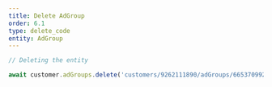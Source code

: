 ```yaml
---
title: Delete AdGroup
order: 6.1
type: delete_code
entity: AdGroup
---
```


```javascript
// Deleting the entity

await customer.adGroups.delete('customers/9262111890/adGroups/66537099246')
```
